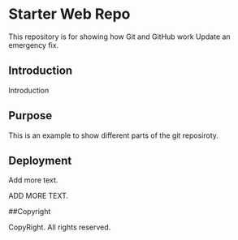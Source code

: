 # Starter Web Repo

This repository is for showing how Git and GitHub work
Update an emergency fix.

## Introduction

Introduction

## Purpose

This is an example to show different parts of the git reposiroty.

## Deployment

Add more text.

ADD MORE TEXT.

##Copyright

CopyRight. All rights reserved.


